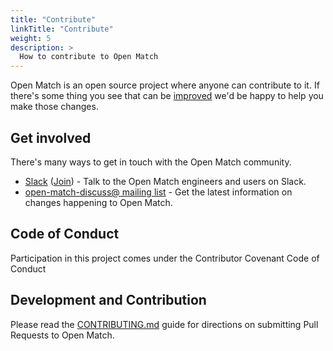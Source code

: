 ```yaml
---
title: "Contribute"
linkTitle: "Contribute"
weight: 5
description: >
  How to contribute to Open Match
---
```


Open Match is an open source project where anyone can contribute to it.
If there's some thing you see that can be [improved](https://github.com/googleforgames/open-match/issues/new) we'd be happy to help you make those changes.

## Get involved

There's many ways to get in touch with the Open Match community.

* [Slack](https://open-match.slack.com/) ([Join](https://join.slack.com/t/open-match/shared_invite/enQtNDM1NjcxNTY4MTgzLWQzMzE1MGY5YmYyYWY3ZjE2MjNjZTdmYmQ1ZTQzMmNiNGViYmQyN2M4ZmVkMDY2YzZlOTUwMTYwMzI1Y2I2MjU)) - Talk to the Open Match engineers and users on Slack.
* [open-match-discuss@ mailing list](https://groups.google.com/forum/#!forum/open-match-discuss) - Get the latest information on changes happening to Open Match.

## Code of Conduct

Participation in this project comes under the Contributor Covenant Code of Conduct

## Development and Contribution

Please read the [CONTRIBUTING.md](https://github.com/googleforgames/open-match/blob/master/CONTRIBUTING.md) guide for directions on submitting Pull Requests to Open Match.
